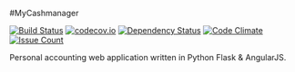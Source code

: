 #MyCashmanager

[![Build Status](https://travis-ci.org/jtomaszk/MyCashmanager.svg?branch=master)](https://travis-ci.org/jtomaszk/MyCashmanager)
[![codecov.io](https://codecov.io/github/jtomaszk/MyCashmanager/coverage.svg?branch=master)](https://codecov.io/github/jtomaszk/MyCashmanager?branch=master)
[![Dependency Status](https://gemnasium.com/jtomaszk/MyCashmanager.svg)](https://gemnasium.com/jtomaszk/MyCashmanager)
[![Code Climate](https://codeclimate.com/github/jtomaszk/MyCashmanager/badges/gpa.svg)](https://codeclimate.com/github/jtomaszk/MyCashmanager)
[![Issue Count](https://codeclimate.com/github/jtomaszk/MyCashmanager/badges/issue_count.svg)](https://codeclimate.com/github/jtomaszk/MyCashmanager)

Personal accounting web application written in Python Flask & AngularJS.

